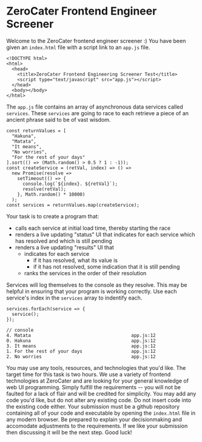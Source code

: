 # ZeroCater Frontend Engineer Screener

Welcome to the ZeroCater frontend engineer screener :) You have been given an `index.html` file with a script link to an `app.js` file.

```
<!DOCTYPE html>
<html>
  <head>
    <title>ZeroCater Frontend Engineering Screener Test</title>
    <script type="text/javascript" src="app.js"></script>
  </head>
  <body></body>
</html>
```

The `app.js` file contains an array of asynchronous data services called `services`. These `services` are going to race to each retrieve a piece of an ancient phrase said to be of vast wisdom.

```
const returnValues = [
  "Hakuna",
  "Matata",
  "It means",
  "No worries",
  "For the rest of your days"
].sort(() => (Math.random() > 0.5 ? 1 : -1));
const createService = (retVal, index) => () =>
  new Promise(resolve =>
    setTimeout(() => {
      console.log(`${index}. ${retVal}`);
      resolve(retVal);
    }, Math.random() * 10000)
  );
const services = returnValues.map(createService);
```

Your task is to create a program that:

- calls each service at initial load time, thereby starting the race
- renders a live updating "status" UI that indicates for each service which has resolved and which is still pending
- renders a live updating "results" UI that
  - indicates for each service
    - if it has resolved, what its value is
    - if it has not resolved, some indication that it is still pending
  - ranks the services in the order of their resolution

Services will log themselves to the console as they resolve. This may be helpful in ensuring that your program is working correctly. Use each service's index in the `services` array to indentify each.

```
services.forEach(service => {
  service();
});

// console
4. Matata                                     app.js:12
0. Hakuna                                     app.js:12
3. It means                                   app.js:12
1. For the rest of your days                  app.js:12
2. No worries                                 app.js:12
```

You may use any tools, resources, and technologies that you'd like. The target time for this task is two hours. We use a variety of frontend technologies at ZeroCater and are looking for your general knowledge of web UI programming. Simply fulfill the requirements -- you will not be faulted for a lack of flair and will be credited for simplicity. You may add any code you'd like, but do not alter any existing code. Do not insert code into the existing code either. Your submission must be a github repository containing all of your code and executable by opening the `index.html` file in any modern browser. Be prepared to explain your decisionmaking and accomodate adjustments to the requirements. If we like your submission then discussing it will be the next step. Good luck!
